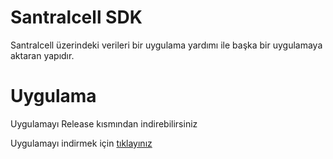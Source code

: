# Santralcell SDK
Santralcell üzerindeki verileri bir uygulama yardımı ile başka bir uygulamaya aktaran yapıdır.


# Uygulama

Uygulamayı Release kısmından indirebilirsiniz

Uygulamayı indirmek için  <a href="https://github.com/fbasar/SantralcellSDKPublic/releases/">tıklayınız</a>
